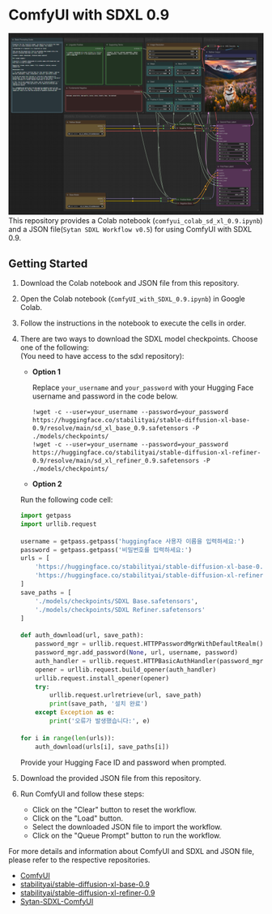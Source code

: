 # ComfyUI with SDXL 0.9
![](image.png)
This repository provides a Colab notebook (`comfyui_colab_sd_xl_0.9.ipynb`) and a JSON file(`Sytan SDXL Workflow v0.5`) for using ComfyUI with SDXL 0.9.

## Getting Started

1. Download the Colab notebook and JSON file from this repository.
2. Open the Colab notebook (`ComfyUI_with_SDXL_0.9.ipynb`) in Google Colab.
3. Follow the instructions in the notebook to execute the cells in order.
4. There are two ways to download the SDXL model checkpoints. Choose one of the following:  
(You need to have access to the sdxl repository):
   - **Option 1**

     Replace `your_username` and `your_password` with your Hugging Face username and password in the code below.
     ```shell
     !wget -c --user=your_username --password=your_password https://huggingface.co/stabilityai/stable-diffusion-xl-base-0.9/resolve/main/sd_xl_base_0.9.safetensors -P ./models/checkpoints/
     !wget -c --user=your_username --password=your_password https://huggingface.co/stabilityai/stable-diffusion-xl-refiner-0.9/resolve/main/sd_xl_refiner_0.9.safetensors -P ./models/checkpoints/
     ```

   - **Option 2**

    Run the following code cell:
    ```python
    import getpass
    import urllib.request

    username = getpass.getpass('huggingface 사용자 이름을 입력하세요:')
    password = getpass.getpass('비밀번호를 입력하세요:')
    urls = [
        'https://huggingface.co/stabilityai/stable-diffusion-xl-base-0.9/resolve/main/sd_xl_base_0.9.safetensors',
        'https://huggingface.co/stabilityai/stable-diffusion-xl-refiner-0.9/resolve/main/sd_xl_refiner_0.9.safetensors'
    ]
    save_paths = [
        './models/checkpoints/SDXL Base.safetensors',
        './models/checkpoints/SDXL Refiner.safetensors'
    ]

    def auth_download(url, save_path):
        password_mgr = urllib.request.HTTPPasswordMgrWithDefaultRealm()
        password_mgr.add_password(None, url, username, password)
        auth_handler = urllib.request.HTTPBasicAuthHandler(password_mgr)
        opener = urllib.request.build_opener(auth_handler)
        urllib.request.install_opener(opener)
        try:
            urllib.request.urlretrieve(url, save_path)
            print(save_path, '설치 완료')
        except Exception as e:
            print('오류가 발생했습니다:', e)

    for i in range(len(urls)):
        auth_download(urls[i], save_paths[i])
     ```

    Provide your Hugging Face ID and password when prompted.

5. Download the provided JSON file from this repository.
6. Run ComfyUI and follow these steps:

   - Click on the "Clear" button to reset the workflow.
   - Click on the "Load" button.
   - Select the downloaded JSON file to import the workflow.
   - Click on the "Queue Prompt" button to run the workflow.

For more details and information about ComfyUI and SDXL and JSON file, please refer to the respective repositories.
- [ComfyUI](https://github.com/comfyanonymous/ComfyUI)
- [stabilityai/stable-diffusion-xl-base-0.9](https://huggingface.co/stabilityai/stable-diffusion-xl-base-0.9)
- [stabilityai/stable-diffusion-xl-refiner-0.9](https://huggingface.co/stabilityai/stable-diffusion-xl-refiner-0.9)
- [Sytan-SDXL-ComfyUI](https://github.com/SytanSD/Sytan-SDXL-ComfyUI)
